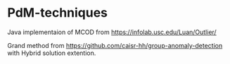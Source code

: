 # PdM-techniques


Java implementaion of MCOD from https://infolab.usc.edu/Luan/Outlier/

Grand method from https://github.com/caisr-hh/group-anomaly-detection with Hybrid solution extention.
